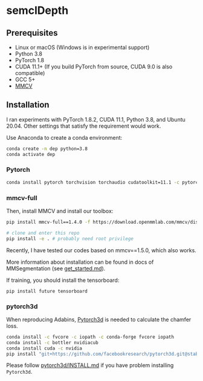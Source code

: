 # semclDepth

## Prerequisites

- Linux or macOS (Windows is in experimental support)
- Python 3.8
- PyTorch 1.8
- CUDA 11.1+ (If you build PyTorch from source, CUDA 9.0 is also compatible)
- GCC 5+
- [MMCV](https://mmcv.readthedocs.io/en/latest/#installation)

## Installation

I ran experiments with PyTorch 1.8.2, CUDA 11.1, Python 3.8, and Ubuntu 20.04. Other settings that satisfy the requirement would work.

Use Anaconda to create a conda environment:

```bash
conda create -n dep python=3.8
conda activate dep
```

### Pytorch

```bash
conda install pytorch torchvision torchaudio cudatoolkit=11.1 -c pytorch-lts -c conda-forge
```

### mmcv-full

Then, install MMCV and install our toolbox:

```bash
pip install mmcv-full==1.4.0 -f https://download.openmmlab.com/mmcv/dist/cu111/torch1.8.0/index.html

# clone and enter this repo
pip install -e . # probably need root privilege
```

Recently, I have tested our codes based on mmcv==1.5.0, which also works.

More information about installation can be found in docs of MMSegmentation (see [get_started.md](https://github.com/open-mmlab/mmsegmentation/blob/master/docs/en/get_started.md#installation)).

If training, you should install the tensorboard:

```shell
pip install future tensorboard
```

### pytorch3d

When reproducing Adabins, [Pytorch3d](https://github.com/facebookresearch/pytorch3d) is needed to calculate the chamfer loss.

```bash
conda install -c fvcore -c iopath -c conda-forge fvcore iopath
conda install -c bottler nvidiacub
conda install cuda -c nvidia
pip install "git+https://github.com/facebookresearch/pytorch3d.git@stable"
```

Please follow [pytorch3d/INSTALL.md](https://github.com/facebookresearch/pytorch3d/blob/main/INSTALL.md#installation) if you have problem installing `Pytorch3d`.
